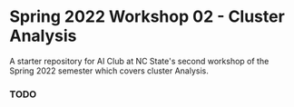 # Spring 2022 Workshop 02 - Cluster Analysis

A starter repository for AI Club at NC State's second workshop of the Spring 2022 semester which covers cluster Analysis.

### TODO